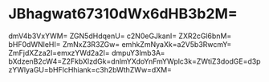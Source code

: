 # JBhagwat67310dWx6dHB3b2M=
dmV4b3VxYWM=
ZGN5dHdqenU=
c2N0eGJkanI=
ZXR2cGl6bnM=
bHF0dWNleHI=
ZmNxZ3R3ZGw=
emhkZmNyaXk=a2V5b3RwcmY=
ZmFjdXZza2I=emxzYWd2a2I=
dmpuY3lmb3A=
bXdzenB2cW4=Z2FkbXlzdGk=dnlmYXdoYnFmYWplc3k=ZWtiZ3dodGE=d3pzYWlyaGU=bHFlcHhiank=c3h2bWthZWw=dXM=

